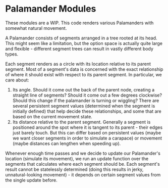 # Palamander Modules

These modules are a WIP. This code renders various Palamanders with somewhat natural movement.

A Palamander consists of segments arranged in a tree rooted at its head. This might seem like a limitation, but the option space is actually quite large and flexible - different segment trees can result in vastly different body types.

Each segment renders as a circle with its location relative to its parent segment. Most of a segment's data is concerned with the exact relationship of where it should exist with respect to its parent segment. In particular, we care about:

1. Its angle. Should it come out the back of the parent node, creating a straight line of segments? Should it come out a few degrees clockwise? Should this change if the palamander is turning or wiggling? There are several persistent segment values (determined when the segment is initially defined) that help decide these relationships, and some that are based on the current movement state.
2. Its distance relative to the parent segment. Generally a segment is positioned around the spot where it is tangent to its parent - their edges just barely touch. But this can differ based on persistent values (maybe we want closer segments in order to simulate a carapace) or movement (maybe distances can lengthen when speeding up).

Whenever enough time passes and we decide to update our Palamander's location (simulate its movement), we run an update function over the segments that calculates where each segment should be. Each segment's result cannot be statelessly determined (doing this results in jerky, unnatural-looking movement) - it depends on certain segment values from the single update before.

